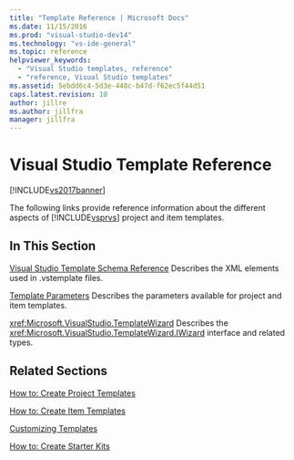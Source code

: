 ```yaml
---
title: "Template Reference | Microsoft Docs"
ms.date: 11/15/2016
ms.prod: "visual-studio-dev14"
ms.technology: "vs-ide-general"
ms.topic: reference
helpviewer_keywords:
  - "Visual Studio templates, reference"
  - "reference, Visual Studio templates"
ms.assetid: 5ebdd6c4-5d3e-448c-b47d-f62ec5f44d51
caps.latest.revision: 10
author: jillre
ms.author: jillfra
manager: jillfra
---
```

# Visual Studio Template Reference
[!INCLUDE[vs2017banner](../includes/vs2017banner.md)]

The following links provide reference information about the different aspects of [!INCLUDE[vsprvs](../includes/vsprvs-md.md)] project and item templates.

## In This Section
 [Visual Studio Template Schema Reference](../extensibility/visual-studio-template-schema-reference.md)
 Describes the XML elements used in .vstemplate files.

 [Template Parameters](../ide/template-parameters.md)
 Describes the parameters available for project and item templates.

 <xref:Microsoft.VisualStudio.TemplateWizard>
 Describes the <xref:Microsoft.VisualStudio.TemplateWizard.IWizard> interface and related types.

## Related Sections
 [How to: Create Project Templates](../ide/how-to-create-project-templates.md)

 [How to: Create Item Templates](../ide/how-to-create-item-templates.md)

 [Customizing Templates](../ide/customizing-project-and-item-templates.md)

 [How to: Create Starter Kits](../ide/how-to-create-starter-kits.md)